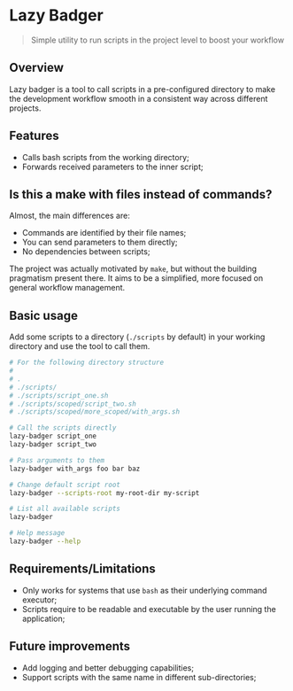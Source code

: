 # Lazy Badger

> Simple utility to run scripts in the project level to boost your workflow

## Overview

Lazy badger is a tool to call scripts in a pre-configured directory to make the
development workflow smooth in a consistent way across different projects.

## Features

- Calls bash scripts from the working directory;
- Forwards received parameters to the inner script;

## Is this a **make** with files instead of commands?

Almost, the main differences are:

- Commands are identified by their file names;
- You can send parameters to them directly;
- No dependencies between scripts;

The project was actually motivated by `make`, but without the building pragmatism
present there. It aims to be a simplified, more focused on general workflow management.

## Basic usage

Add some scripts to a directory (`./scripts` by default) in your working directory
and use the tool to call them.

```bash
# For the following directory structure
#
# .
# ./scripts/
# ./scripts/script_one.sh
# ./scripts/scoped/script_two.sh
# ./scripts/scoped/more_scoped/with_args.sh

# Call the scripts directly
lazy-badger script_one
lazy-badger script_two

# Pass arguments to them
lazy-badger with_args foo bar baz

# Change default script root
lazy-badger --scripts-root my-root-dir my-script

# List all available scripts
lazy-badger

# Help message
lazy-badger --help
```

## Requirements/Limitations

- Only works for systems that use `bash` as their underlying command executor;
- Scripts require to be readable and executable by the user running the application;

## Future improvements

- Add logging and better debugging capabilities;
- Support scripts with the same name in different sub-directories;
